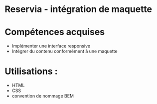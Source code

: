 # Reservia - intégration de maquette

# Compétences acquises 
- Implémenter une interface responsive
- Intégrer du contenu conformément à une maquette

# Utilisations : 
- HTML
- CSS
- convention de nommage BEM 